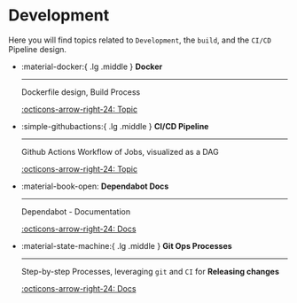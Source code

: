 # Development 
Here you will find topics related to `Development`, the `build`, and the `CI/CD` Pipeline design.

<div class="grid cards" markdown>


-   :material-docker:{ .lg .middle } __Docker__

    ---

    Dockerfile design, Build Process

    [:octicons-arrow-right-24: Topic ](./build_process_DAG.md)


-   :simple-githubactions:{ .lg .middle } __CI/CD Pipeline__

    ---

    Github Actions Workflow of Jobs, visualized as a DAG

    [:octicons-arrow-right-24: Topic ](./cicd.md)


-   :material-book-open: __Dependabot Docs__

    ---

    Dependabot - Documentation

    [:octicons-arrow-right-24: Docs ](./dependabot.md)


-   :material-state-machine:{ .lg .middle } __Git Ops Processes__

    ---

    Step-by-step Processes, leveraging `git` and `CI` for **Releasing changes**

    [:octicons-arrow-right-24: Docs ](./gitops/)

</div>
